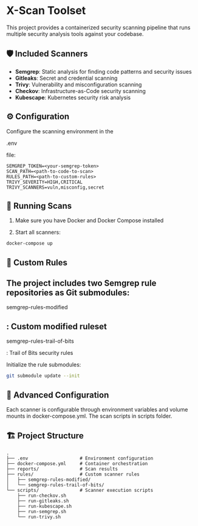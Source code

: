 # X-Scan Toolset

This project provides a containerized security scanning pipeline that runs multiple security analysis tools against your codebase.

## 🛡️ Included Scanners

- **Semgrep**: Static analysis for finding code patterns and security issues
- **Gitleaks**: Secret and credential scanning
- **Trivy**: Vulnerability and misconfiguration scanning
- **Checkov**: Infrastructure-as-Code security scanning
- **Kubescape**: Kubernetes security risk analysis

## ⚙️ Configuration

Configure the scanning environment in the 

.env

 file:

```env
SEMGREP_TOKEN=<your-semgrep-token>
SCAN_PATH=<path-to-code-to-scan>
RULES_PATH=<path-to-custom-rules>
TRIVY_SEVERITY=HIGH,CRITICAL
TRIVY_SCANNERS=vuln,misconfig,secret
```

## 🚀 Running Scans

1. Make sure you have Docker and Docker Compose installed

2. Start all scanners:
```bash
docker-compose up
```

## 📝 Custom Rules

The project includes two Semgrep rule repositories as Git submodules:
- 

semgrep-rules-modified

: Custom modified ruleset
- 

semgrep-rules-trail-of-bits

: Trail of Bits security rules

Initialize the rule submodules:
```bash
git submodule update --init
```

## 🔧 Advanced Configuration

Each scanner is configurable through environment variables and volume mounts in docker-compose.yml. The scan scripts in scripts folder.

## 🏗️ Project Structure

```
.
├── .env                   # Environment configuration
├── docker-compose.yml     # Container orchestration
├── reports/               # Scan results
├── rules/                 # Custom scanner rules
│   ├── semgrep-rules-modified/
│   └── semgrep-rules-trail-of-bits/
└── scripts/               # Scanner execution scripts
    ├── run-checkov.sh
    ├── run-gitleaks.sh
    ├── run-kubescape.sh
    ├── run-semgrep.sh
    └── run-trivy.sh
```
